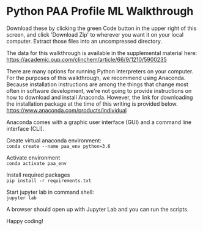# Python PAA Profile ML Walkthrough

Download these by clicking the green Code button in the upper right of this screen, and click 'Download Zip' to wherever you want it on your local computer. Extract those files into an uncompressed directory.<br/>

The data for this walkthrough is available in the supplemental material here:<br/>
https://academic.oup.com/clinchem/article/66/9/1210/5900235<br/>

There are many options for running Python interpreters on your computer. For the purposes of this walkthrough, we recommend using Anaconda. Because installation instructions are among the things that change most often in software development, we're not going to provide instructions on how to download and install Anaconda. However, the link for downloading the installation package at the time of this writing is provided below. <br/>
https://www.anaconda.com/products/individual<br/>

Anaconda comes with a graphic user interface (GUI) and a command line interface (CLI). 

Create virtual anaconda environment:<br/>
`conda create --name paa_env python=3.6`

Activate environment<br/>
`conda activate paa_env`

Install required packages<br/>
`pip install -r requirements.txt`

Start jupyter lab in command shell:<br/>
`jupyter lab`

A browser should open up with Jupyter Lab and you can run the scripts.<br/>

Happy coding!


